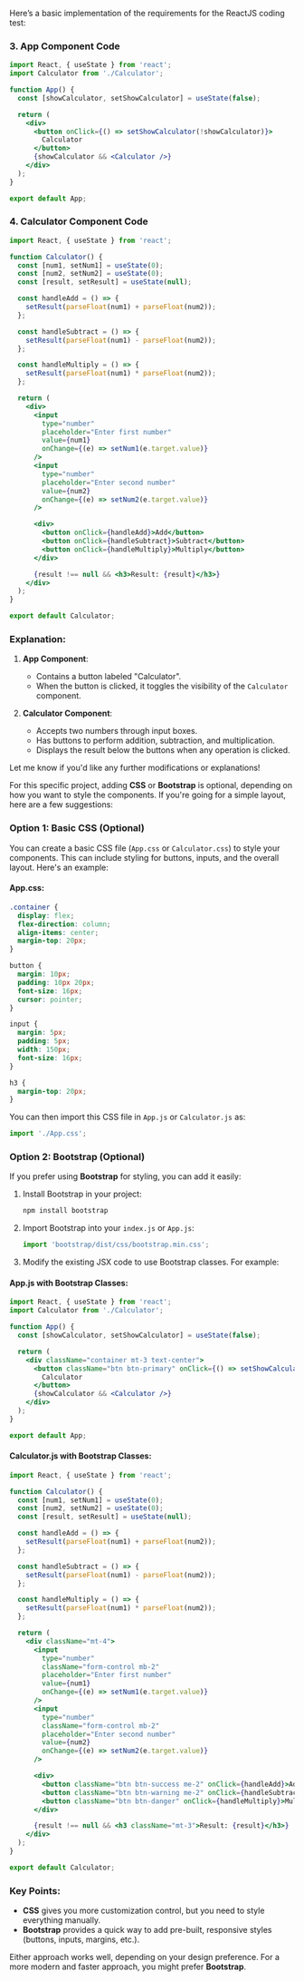Here’s a basic implementation of the requirements for the ReactJS coding test:

### 3. **App Component Code**

```jsx
import React, { useState } from 'react';
import Calculator from './Calculator';

function App() {
  const [showCalculator, setShowCalculator] = useState(false);

  return (
    <div>
      <button onClick={() => setShowCalculator(!showCalculator)}>
        Calculator
      </button>
      {showCalculator && <Calculator />}
    </div>
  );
}

export default App;
```

### 4. **Calculator Component Code**

```jsx
import React, { useState } from 'react';

function Calculator() {
  const [num1, setNum1] = useState(0);
  const [num2, setNum2] = useState(0);
  const [result, setResult] = useState(null);

  const handleAdd = () => {
    setResult(parseFloat(num1) + parseFloat(num2));
  };

  const handleSubtract = () => {
    setResult(parseFloat(num1) - parseFloat(num2));
  };

  const handleMultiply = () => {
    setResult(parseFloat(num1) * parseFloat(num2));
  };

  return (
    <div>
      <input
        type="number"
        placeholder="Enter first number"
        value={num1}
        onChange={(e) => setNum1(e.target.value)}
      />
      <input
        type="number"
        placeholder="Enter second number"
        value={num2}
        onChange={(e) => setNum2(e.target.value)}
      />

      <div>
        <button onClick={handleAdd}>Add</button>
        <button onClick={handleSubtract}>Subtract</button>
        <button onClick={handleMultiply}>Multiply</button>
      </div>

      {result !== null && <h3>Result: {result}</h3>}
    </div>
  );
}

export default Calculator;
```

### Explanation:

1. **App Component**:
   - Contains a button labeled "Calculator".
   - When the button is clicked, it toggles the visibility of the `Calculator` component.
   
2. **Calculator Component**:
   - Accepts two numbers through input boxes.
   - Has buttons to perform addition, subtraction, and multiplication.
   - Displays the result below the buttons when any operation is clicked.

Let me know if you'd like any further modifications or explanations!



For this specific project, adding **CSS** or **Bootstrap** is optional, depending on how you want to style the components. If you're going for a simple layout, here are a few suggestions:

### **Option 1: Basic CSS (Optional)**

You can create a basic CSS file (`App.css` or `Calculator.css`) to style your components. This can include styling for buttons, inputs, and the overall layout. Here's an example:

#### **App.css**:

```css
.container {
  display: flex;
  flex-direction: column;
  align-items: center;
  margin-top: 20px;
}

button {
  margin: 10px;
  padding: 10px 20px;
  font-size: 16px;
  cursor: pointer;
}

input {
  margin: 5px;
  padding: 5px;
  width: 150px;
  font-size: 16px;
}

h3 {
  margin-top: 20px;
}
```

You can then import this CSS file in `App.js` or `Calculator.js` as:

```javascript
import './App.css';
```

### **Option 2: Bootstrap (Optional)**

If you prefer using **Bootstrap** for styling, you can add it easily:

1. Install Bootstrap in your project:
   ```bash
   npm install bootstrap
   ```

2. Import Bootstrap into your `index.js` or `App.js`:
   ```javascript
   import 'bootstrap/dist/css/bootstrap.min.css';
   ```

3. Modify the existing JSX code to use Bootstrap classes. For example:

#### **App.js with Bootstrap Classes**:

```jsx
import React, { useState } from 'react';
import Calculator from './Calculator';

function App() {
  const [showCalculator, setShowCalculator] = useState(false);

  return (
    <div className="container mt-3 text-center">
      <button className="btn btn-primary" onClick={() => setShowCalculator(!showCalculator)}>
        Calculator
      </button>
      {showCalculator && <Calculator />}
    </div>
  );
}

export default App;
```

#### **Calculator.js with Bootstrap Classes**:

```jsx
import React, { useState } from 'react';

function Calculator() {
  const [num1, setNum1] = useState(0);
  const [num2, setNum2] = useState(0);
  const [result, setResult] = useState(null);

  const handleAdd = () => {
    setResult(parseFloat(num1) + parseFloat(num2));
  };

  const handleSubtract = () => {
    setResult(parseFloat(num1) - parseFloat(num2));
  };

  const handleMultiply = () => {
    setResult(parseFloat(num1) * parseFloat(num2));
  };

  return (
    <div className="mt-4">
      <input
        type="number"
        className="form-control mb-2"
        placeholder="Enter first number"
        value={num1}
        onChange={(e) => setNum1(e.target.value)}
      />
      <input
        type="number"
        className="form-control mb-2"
        placeholder="Enter second number"
        value={num2}
        onChange={(e) => setNum2(e.target.value)}
      />

      <div>
        <button className="btn btn-success me-2" onClick={handleAdd}>Add</button>
        <button className="btn btn-warning me-2" onClick={handleSubtract}>Subtract</button>
        <button className="btn btn-danger" onClick={handleMultiply}>Multiply</button>
      </div>

      {result !== null && <h3 className="mt-3">Result: {result}</h3>}
    </div>
  );
}

export default Calculator;
```

### Key Points:
- **CSS** gives you more customization control, but you need to style everything manually.
- **Bootstrap** provides a quick way to add pre-built, responsive styles (buttons, inputs, margins, etc.).

Either approach works well, depending on your design preference. For a more modern and faster approach, you might prefer **Bootstrap**.
